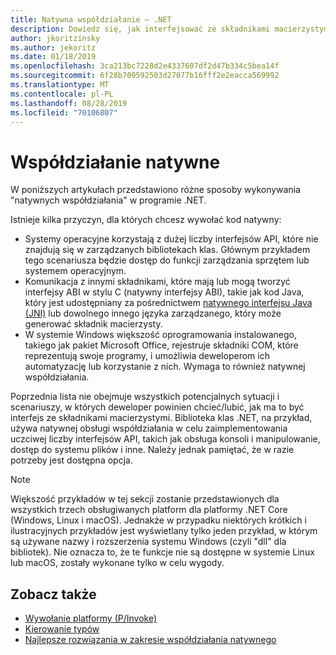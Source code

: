 ```yaml
---
title: Natywna współdziałanie — .NET
description: Dowiedz się, jak interfejsować ze składnikami macierzystymi w programie .NET.
author: jkoritzinsky
ms.author: jekoritz
ms.date: 01/18/2019
ms.openlocfilehash: 3ca213bc7228d2e4337607df2d47b334c5bea14f
ms.sourcegitcommit: 6f28b709592503d27077b16fff2e2eacca569992
ms.translationtype: MT
ms.contentlocale: pl-PL
ms.lasthandoff: 08/28/2019
ms.locfileid: "70106807"
---
```

# <a name="native-interoperability"></a>Współdziałanie natywne

W poniższych artykułach przedstawiono różne sposoby wykonywania "natywnych współdziałania" w programie .NET.

Istnieje kilka przyczyn, dla których chcesz wywołać kod natywny:

- Systemy operacyjne korzystają z dużej liczby interfejsów API, które nie znajdują się w zarządzanych bibliotekach klas. Głównym przykładem tego scenariusza będzie dostęp do funkcji zarządzania sprzętem lub systemem operacyjnym.
- Komunikacja z innymi składnikami, które mają lub mogą tworzyć interfejsy ABI w stylu C (natywny interfejsy ABI), takie jak kod Java, który jest udostępniany za pośrednictwem [natywnego interfejsu Java (JNI)](https://docs.oracle.com/javase/8/docs/technotes/guides/jni/) lub dowolnego innego języka zarządzanego, który może generować składnik macierzysty.
- W systemie Windows większość oprogramowania instalowanego, takiego jak pakiet Microsoft Office, rejestruje składniki COM, które reprezentują swoje programy, i umożliwia deweloperom ich automatyzację lub korzystanie z nich. Wymaga to również natywnej współdziałania.

Poprzednia lista nie obejmuje wszystkich potencjalnych sytuacji i scenariuszy, w których deweloper powinien chcieć/lubić, jak ma to być interfejs ze składnikami macierzystymi. Biblioteka klas .NET, na przykład, używa natywnej obsługi współdziałania w celu zaimplementowania uczciwej liczby interfejsów API, takich jak obsługa konsoli i manipulowanie, dostęp do systemu plików i inne. Należy jednak pamiętać, że w razie potrzeby jest dostępna opcja.

> [!NOTE]
> Większość przykładów w tej sekcji zostanie przedstawionych dla wszystkich trzech obsługiwanych platform dla platformy .NET Core (Windows, Linux i macOS). Jednakże w przypadku niektórych krótkich i ilustracyjnych przykładów jest wyświetlany tylko jeden przykład, w którym są używane nazwy i rozszerzenia systemu Windows (czyli "dll" dla bibliotek). Nie oznacza to, że te funkcje nie są dostępne w systemie Linux lub macOS, zostały wykonane tylko w celu wygody.

## <a name="see-also"></a>Zobacz także

- [Wywołanie platformy (P/Invoke)](pinvoke.md)
- [Kierowanie typów](type-marshaling.md)
- [Najlepsze rozwiązania w zakresie współdziałania natywnego](best-practices.md)
